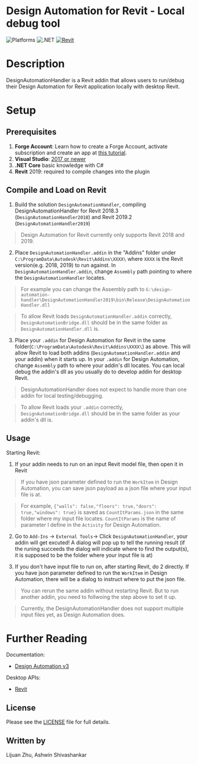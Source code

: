 # Design Automation for Revit - Local debug tool 

![Platforms](https://img.shields.io/badge/Plugins-Windows-lightgray.svg)
![.NET](https://img.shields.io/badge/.NET%20Framework-4.7-blue.svg)
[![Revit](https://img.shields.io/badge/Revit-2018|2019-lightblue.svg)](http://developer.autodesk.com/)

# Description

DesignAutomationHandler is a Revit addin that allows users to run/debug their Design Automation for Revit application locally with desktop Revit. 

# Setup

## Prerequisites

1. **Forge Account**: Learn how to create a Forge Account, activate subscription and create an app at [this tutorial](http://learnforge.autodesk.io/#/account/). 
2. **Visual Studio**: [2017 or newer](https://visualstudio.microsoft.com/)
3. **.NET Core** basic knowledge with C#
4. **Revit** 2019: required to compile changes into the plugin

## Compile and Load on Revit

1. Build the solution `DesignAutomationHandler`, compiling DesignAutomationHandler for Revit 2018.3 (`DesignAutomationHandler2018`) and Revit 2019.2 (`DesignAutomationHandler2019`)
> Design Automation for Revit currently only supports Revit 2018 and 2019.

2. Place `DesignAutomationHandler.addin` in the "Addins" folder under `C:\ProgramData\Autodesk\Revit\Addins\XXXX\` where `XXXX` is the Revit version(e.g. 2018, 2019) to run against.
In `DesignAutomationHandler.addin`, change `Assembly` path pointing to where the `DesignAutomationHandler` locates.
> For example you can change the Assembly path to `G:\design-automation-handler\DesignAutomationHandler2019\bin\Release\DesignAutomationHandler.dll`

> To allow Revit loads `DesignAutomationHandler.addin` correctly, `DesignAutomationBridge.dll` should be in the same folder as `DesignAutomationHandler.dll` is.

3. Place your `.addin` for Design Automation for Revit in the same folder(`C:\ProgramData\Autodesk\Revit\Addins\XXXX\`) as above. This will allow Revit to load both addins (`DesignAutomationHandler.addin` and your addin) when it starts up.
In your `.addin` for Design Automation, change `Assembly` path to where your addin's dll locates. You can local debug the addin's dll as you usually do to develop addin for desktop Revit. 
> DesignAutomationHandler does not expect to handle more than one addin for local testing/debugging.

> To allow Revit loads your `.addin` correctly, `DesignAutomationBridge.dll` should be in the same folder as your addin's dll is.

## Usage

Starting Revit:
1. If your addin needs to run on an input Revit model file, then open it in Revit
> If you have json parameter defined to run the `WorkItem` in Design Automation, you can save json payload as a json file where your input file is at.

> For example, `{"walls": false,"floors": true,"doors": true,"windows": true}` is saved as `CountItParams.json` in the same folder where my input file locates. `CountItParams` is the name of parameter I define in the `Activity` for Design Automation. 

2. Go to `Add-Ins` -> `External Tools`-> Click `DesignAutomationHandler`, your addin will get excuted! A dialog will pop up to tell the running result (if the runing succeeds the dialog will indicate where to find the output(s), it is supposed to be the folder where your input file is at) 

3. If you don't have input file to run on, after starting Revit, do 2 directly. If you have json parameter defined to run the `WorkItem` in Design Automation, there will be a dialog to instruct where to put the json file.  

> You can rerun the same addin without restarting Revit. But to run another addin, you need to follwoing the step above to set it up.  

> Currently, the DesignAutomationHandler does not support multiple input files yet, as Design Automation does.

# Further Reading

Documentation:

- [Design Automation v3](https://forge.autodesk.com/en/docs/design-automation/v3/developers_guide/overview/)

Desktop APIs:

- [Revit](https://knowledge.autodesk.com/support/revit-products/learn-explore/caas/simplecontent/content/my-first-revit-plug-overview.html)

## License

Please see the [LICENSE](LICENSE) file for full details.

## Written by

Lijuan Zhu, Ashwin Shivashankar
